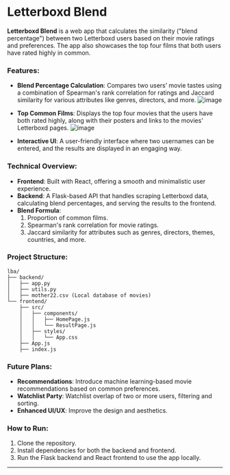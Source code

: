 # Letterboxd Blend

**Letterboxd Blend** is a web app that calculates the similarity ("blend percentage") between two Letterboxd users based on their movie ratings and preferences. The app also showcases the top four films that both users have rated highly in common.

### Features:
- **Blend Percentage Calculation**: Compares two users’ movie tastes using a combination of Spearman's rank correlation for ratings and Jaccard similarity for various attributes like genres, directors, and more.
  ![image](https://github.com/user-attachments/assets/a31af927-a87b-4f38-914c-0c4971e5327f)

- **Top Common Films**: Displays the top four movies that the users have both rated highly, along with their posters and links to the movies' Letterboxd pages.
  ![image](https://github.com/user-attachments/assets/d6cadda8-8486-4ee7-b7f3-e2bd9eca2eed)

  
- **Interactive UI**: A user-friendly interface where two usernames can be entered, and the results are displayed in an engaging way.

### Technical Overview:
- **Frontend**: Built with React, offering a smooth and minimalistic user experience.
- **Backend**: A Flask-based API that handles scraping Letterboxd data, calculating blend percentages, and serving the results to the frontend.
- **Blend Formula**: 
  1. Proportion of common films.
  2. Spearman's rank correlation for movie ratings.
  3. Jaccard similarity for attributes such as genres, directors, themes, countries, and more.
  
### Project Structure:
```
lba/
├── backend/
│   ├── app.py
│   ├── utils.py
│   ├── mother22.csv (Local database of movies)
└── frontend/
    ├── src/
    │   ├── components/
    │   │   ├── HomePage.js
    │   │   └── ResultPage.js
    │   ├── styles/
    │   │   └── App.css
    ├── App.js
    ├── index.js
```

### Future Plans:
- **Recommendations**: Introduce machine learning-based movie recommendations based on common preferences.
- **Watchlist Party**: Watchlist overlap of two or more users, filtering and sorting.
- **Enhanced UI/UX**: Improve the design and aesthetics.

### How to Run:
1. Clone the repository.
2. Install dependencies for both the backend and frontend.
3. Run the Flask backend and React frontend to use the app locally.

---
